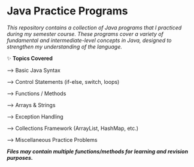 # Java Practice Programs 

_This repository contains a collection of Java programs that I practiced during my semester course. These programs cover a variety of fundamental and intermediate-level concepts in Java, designed to strengthen my understanding of the language._


✨ **Topics Covered**

--> Basic Java Syntax

--> Control Statements (if-else, switch, loops)

--> Functions / Methods

--> Arrays & Strings

--> Exception Handling

--> Collections Framework (ArrayList, HashMap, etc.)

--> Miscellaneous Practice Problems




**_Files may contain multiple functions/methods for learning and revision purposes._**

